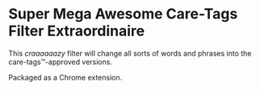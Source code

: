 # Super Mega Awesome Care-Tags Filter Extraordinaire

This *craaaaaazy* filter will change all sorts of words and phrases into the care-tags™-approved versions.

Packaged as a Chrome extension.
